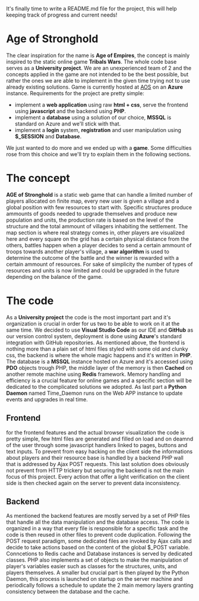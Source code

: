 It's finally time to write a README.md file for the project, this will help keeping track of progress and current needs!

# Age of Stronghold
The clear inspiration for the name is **Age of Empires**, the concept is mainly inspired to the static online game **Tribals Wars**. The whole code base serves as a **University project**.
We are an unexperienced team of 2 and the concepts applied in the game are not intended to be the best possible, but rather the ones we are able to implement in the given time trying not to use already existing solutions.
Game is currently hosted at [AOS](https://aos-web-testing.azurewebsites.net/) on an **Azure** instance.
Requirements for the project are pretty simple:
- implement a **web application** using raw **html + css**, serve the frontend using **javascript** and the backend using **PHP**.
- implement a **database** using a solution of our choice, **MSSQL** is standard on Azure and we'll stick with that.
- implement a **login** system, **registration** and user manipulation using **$_SESSION** and **Database**.

We just wanted to do more and we ended up with a **game**. Some difficulties rose from this choice and we'll try to explain them in the following sections.

# The concept
**AGE of Stronghold** is a static web game that can handle a limited number of players allocated on finite map, every new user is given a village and a global position with few resources to start with. Specific structures produce ammounts of goods needed to upgrade themselves and produce new population and units, the production rate is based on the level of the structure and the total ammount of villagers inhabiting the settlement.
The map section is where real strategy comes in, other players are visualized here and every square on the grid has a certain physical distance from the others, battles happen when a player decides to send a certain ammount of troops towards another player's village, a **war algorithm** is used to determine the outcome of the battle and the winner is rewarded with a certain ammount of resources.
For sake of simplicity the number of types of resources and units is now limited and could be upgraded in the future depending on the balance of the game.

# The code
 As a **University project** the code is the most important part and it's organization is crucial in order for us two to be able to work on it at the same time. We decided to use **Visual Studio Code** as our IDE and **GitHub** as our version control system, deployment is done using **Azure**'s standard integration with GitHub repositories. As mentioned above, the frontend is nothing more than a plain set of html files styled with some old and clunky css, the backend is where the whole magic happens and it's written in **PHP**. The database is a **MSSQL** instance hosted on Azure and it's accessed using **PDO** objects trough PHP, the middle layer of the memory is then **Cached** on another remote machine using **Redis** framework. Memory handling and efficiency is a crucial feature for online games and a specific section will be dedicated to the complicated solutions we adopted. As last part a **Python Daemon** named Time_Daemon runs on the Web APP instance to update events and upgrades in real time.

## Frontend
 for the frontend features and the actual browser visualization the code is pretty simple, few html files are generated and filled on load and on deamnd of the user through some javascript handlers linked to pages, buttons and text inputs. To prevent from easy hacking on the client side the informations about players and their resource base is handled by a backend PHP wall that is addressed by Ajax POST requests. This last solution does obviously not prevent from HTTP trickery but securing the backend is not the main focus of this project. Every action that offer a light verification on the client side is then checked again on the server to prevent data inconsistency.

## Backend
 As mentioned the backend features are mostly served by a set of PHP files that handle all the data manipulation and the database access. The code is organized in a way that every file is responsible for a specific task and the code is then reused in other files to prevent code duplication. Following the POST request paradigm, some dedicated files are invoked by Ajax calls and decide to take actions based on the content of the global $_POST variable. Conncetions to Redis cache and Database instances is served by dedicated classes. PHP also implements a set of objects to make the manipulation of player's variables easier such as classes for the structures, units, and players themselves.
 A smaller but crucial part is then played by the Python Daemon, this process is launched on startup on the server machine and periodically follows a schedule to update the 2 main memory layers granting consistency between the database and the cache.
